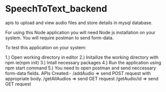 # SpeechToText_backend

apis to upload and view audio files and store details in mysql database.

For using this Node application you will need Node js installation on your system.
You will require postman to send form-data.

To test this application on your system:

1.) Open working directory in editor
2.) Initailize the working directory with npm ie(npm init)
3.) Intall necessary packages
4.) Run the application using npm start command
5.) You need to open postman and send neccessary form-data fields.
APIs Created:-
/addAudio => send POST request with appropriate body.
/getAllAudios => send GET request
/getAudio/id => send GET request
